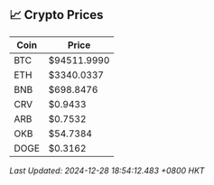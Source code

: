 ## 📈 Crypto Prices

| Coin | Price |
| ---- | ----- |
| BTC | $94511.9990 |
| ETH | $3340.0337 |
| BNB | $698.8476 |
| CRV | $0.9433 |
| ARB | $0.7532 |
| OKB | $54.7384 |
| DOGE | $0.3162 |

_Last Updated: 2024-12-28 18:54:12.483 +0800 HKT_